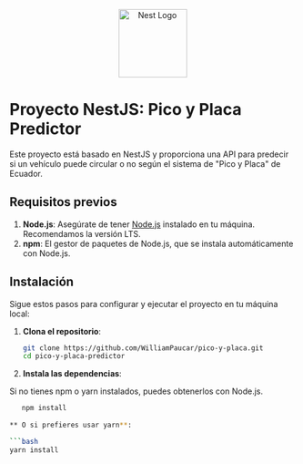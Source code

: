 <p align="center">
  <a href="http://nestjs.com/" target="blank"><img src="https://nestjs.com/img/logo-small.svg" width="120" alt="Nest Logo" /></a>
</p>


# Proyecto NestJS: Pico y Placa Predictor

Este proyecto está basado en NestJS y proporciona una API para predecir si un vehículo puede circular o no según el sistema de "Pico y Placa" de Ecuador.

## Requisitos previos

1. **Node.js**: Asegúrate de tener [Node.js](https://nodejs.org/) instalado en tu máquina. Recomendamos la versión LTS.
2. **npm**: El gestor de paquetes de Node.js, que se instala automáticamente con Node.js.

## Instalación

Sigue estos pasos para configurar y ejecutar el proyecto en tu máquina local:

1. **Clona el repositorio**:
   ```bash
   git clone https://github.com/WilliamPaucar/pico-y-placa.git
   cd pico-y-placa-predictor

2. **Instala las dependencias**:

Si no tienes npm o yarn instalados, puedes obtenerlos con Node.js.

  ```bash
     npm install
     
** O si prefieres usar yarn**:

```bash
yarn install
